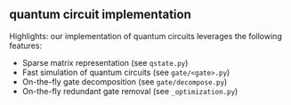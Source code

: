 quantum circuit implementation
------------------------------

Highlights: our implementation of quantum circuits leverages the following features:
- Sparse matrix representation (see `qstate.py`)
- Fast simulation of quantum circuits (see `gate/<gate>.py`)
- On-the-fly gate decomposition (see `gate/decompose.py`)
- On-the-fly redundant gate removal (see `_optimization.py`)